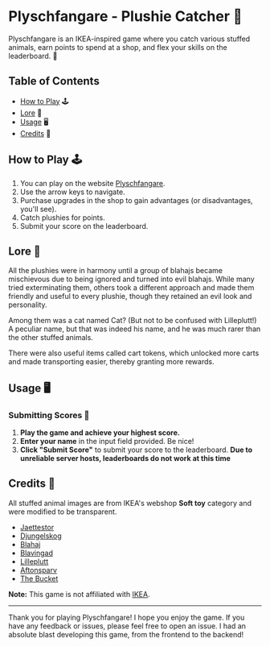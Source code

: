 # Plyschfangare - Plushie Catcher 🧸

Plyschfangare is an IKEA-inspired game where you catch various stuffed animals, earn points to spend at a shop, and flex your skills on the leaderboard. 💪

## Table of Contents

- [How to Play](#how-to-play) 🕹️
- [Lore](#lore) 📕
- [Usage](#usage) 🖥️
- [Credits](#credits) 🏢

## How to Play 🕹️

1. You can play on the website [Plyschfangare](https://placeholdernowebsiteyet.net).
2. Use the arrow keys to navigate.
3. Purchase upgrades in the shop to gain advantages (or disadvantages, you'll see).
4. Catch plushies for points.
5. Submit your score on the leaderboard.

## Lore 📕

All the plushies were in harmony until a group of blahajs became mischievous due to being ignored and turned into evil blahajs. While many tried exterminating them, others took a different approach and made them friendly and useful to every plushie, though they retained an evil look and personality. 

Among them was a cat named Cat? (But not to be confused with Lilleplutt!) A peculiar name, but that was indeed his name, and he was much rarer than the other stuffed animals.

There were also useful items called cart tokens, which unlocked more carts and made transporting easier, thereby granting more rewards.

## Usage 🖥️

### Submitting Scores 💯

1. **Play the game and achieve your highest score.**
2. **Enter your name** in the input field provided. Be nice!
3. **Click "Submit Score"** to submit your score to the leaderboard. **Due to unreliable server hosts, leaderboards do not work at this time**

## Credits 🏢

All stuffed animal images are from IKEA's webshop **Soft toy** category and were modified to be transparent.
- [Jaettestor](https://www.ikea.com/us/en/p/jaettestor-soft-toy-elephant-gray-30373593/)
- [Djungelskog](https://www.ikea.com/us/en/p/djungelskog-soft-toy-brown-bear-00402832/)
- [Blahaj](https://www.ikea.com/us/en/p/blahaj-soft-toy-shark-90373590/)
- [Blavingad](https://www.ikea.com/us/en/p/blavingad-soft-toy-octopus-yellow-70532043/)
- [Lilleplutt](https://www.ikea.com/us/en/p/lilleplutt-soft-toy-cat-gray-white-60260453/)
- [Aftonsparv](https://www.ikea.com/us/en/p/aftonsparv-soft-toy-mini-alien-green-70562431/)
- [The Bucket](https://www.ikea.com/gb/en/p/frakta-carrier-bag-large-blue-17228340/)

**Note:** This game is not affiliated with [IKEA](https://www.ikea.com/).

---

Thank you for playing Plyschfangare! I hope you enjoy the game. If you have any feedback or issues, please feel free to open an issue. I had an absolute blast developing this game, from the frontend to the backend!
